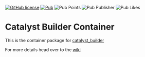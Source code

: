 [![GitHub license](https://img.shields.io/github/license/mintware-de/catalyst_builder.svg)](https://github.com/mintware-de/catalyst_builder/blob/main/packages/catalyst_builder_container/LICENSE)
[![Pub](https://img.shields.io/pub/v/catalyst_builder_container.svg)](https://pub.dartlang.org/packages/catalyst_builder_container)
![Pub Points](https://img.shields.io/pub/points/catalyst_builder_container)
![Pub Publisher](https://img.shields.io/pub/publisher/catalyst_builder_container)
![Pub Likes](https://img.shields.io/pub/likes/catalyst_builder_container)

# Catalyst Builder Container

This is the container package for [catalyst_builder](https://pub.dev/packages/catalyst_builder)

For more details head over to the [wiki](https://github.com/mintware-de/catalyst_builder/wiki)

